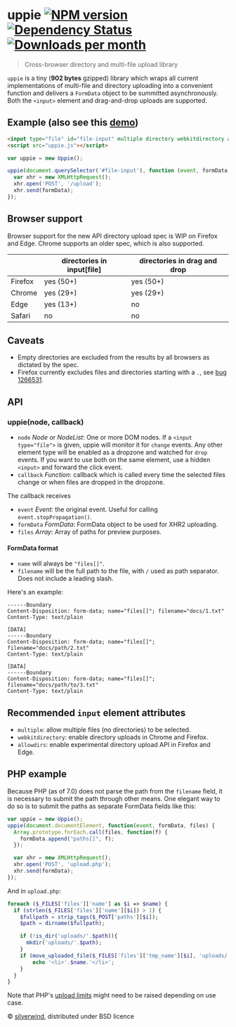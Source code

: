 # uppie [![NPM version](https://img.shields.io/npm/v/uppie.svg?style=flat)](https://www.npmjs.org/package/uppie) [![Dependency Status](http://img.shields.io/david/silverwind/uppie.svg?style=flat)](https://david-dm.org/silverwind/uppie) [![Downloads per month](http://img.shields.io/npm/dm/uppie.svg?style=flat)](https://www.npmjs.org/package/uppie)
> Cross-browser directory and multi-file upload library

`uppie` is a tiny (**902 bytes** gzipped) library which wraps all current implementations of multi-file and directory uploading into a convenient function and delivers a `FormData` object to be summitted asynchronously. Both the `<input>` element and drag-and-drop uploads are supported.

## Example (also see this [demo](https://silverwind.io/uppie/example.html))
```html
<input type="file" id="file-input" multiple directory webkitdirectory allowdirs/>
<script src="uppie.js"></script>
```
```js
var uppie = new Uppie();

uppie(document.querySelector('#file-input'), function (event, formData, files) {
  var xhr = new XMLHttpRequest();
  xhr.open('POST', '/upload');
  xhr.send(formData);
});
```

## Browser support

Browser support for the new API directory upload spec is WIP on Firefox and Edge. Chrome supports an older spec, which is also supported.

|            | directories in input[file] | directories in drag and drop |
|------------|----------------------------|------------------------------|
| Firefox    | yes (50+)                  | yes (50+)                    |
| Chrome     | yes (29+)                  | yes (29+)                    |
| Edge       | yes (13+)                  | no                           |
| Safari     | no                         | no                           |

## Caveats

- Empty directories are excluded from the results by all browsers as dictated by the spec.
- Firefox currently excludes files and directories starting with a `.`, see [bug 1266531](https://bugzilla.mozilla.org/show_bug.cgi?id=1266531).

## API
### uppie(node, callback)
- `node` *Node* or *NodeList*: One or more DOM nodes. If a `<input type="file">` is given, uppie will monitor it for `change` events. Any other element type will be enabled as a dropzone and watched for `drop` events. If you want to use both on the same element, use a hidden `<input>` and forward the click event.
- `callback` *Function*: callback which is called every time the selected files change or when files are dropped in the dropzone.

The callback receives

- `event` *Event*: the original event. Useful for calling `event.stopPropagation()`.
- `formData` *FormData*: FormData object to be used for XHR2 uploading.
- `files` *Array*: Array of paths for preview purposes.

#### FormData format

- `name` will always be `"files[]"`.
- `filename` will be the full path to the file, with `/` used as path separator. Does not include a leading slash.

Here's an example:
```
------Boundary
Content-Disposition: form-data; name="files[]"; filename="docs/1.txt"
Content-Type: text/plain

[DATA]
------Boundary
Content-Disposition: form-data; name="files[]"; filename="docs/path/2.txt"
Content-Type: text/plain

[DATA]
------Boundary
Content-Disposition: form-data; name="files[]"; filename="docs/path/to/3.txt"
Content-Type: text/plain
```

## Recommended `input` element attributes

- `multiple`: allow multiple files (no directories) to be selected.
- `webkitdirectory`: enable directory uploads in Chrome and Firefox.
- `allowdirs`: enable experimental directory upload API in Firefox and Edge.

## PHP example

Because PHP (as of 7.0) does not parse the path from the `filename` field, it is necessary to submit the path through other means. One elegant way to do so is to submit the paths as separate FormData fields like this:

````js
var uppie = new Uppie();
uppie(document.documentElement, function(event, formData, files) {
  Array.prototype.forEach.call(files, function(f) {
    formData.append("paths[]", f);
  });

  var xhr = new XMLHttpRequest();
  xhr.open('POST', 'upload.php');
  xhr.send(formData);
});
````
And in `upload.php`:
````php
foreach ($_FILES['files']['name'] as $i => $name) {
  if (strlen($_FILES['files']['name'][$i]) > 1) {
    $fullpath = strip_tags($_POST['paths'][$i]);
    $path = dirname($fullpath);

    if (!is_dir('uploads/'.$path)){
      mkdir('uploads/'.$path);
    }
    if (move_uploaded_file($_FILES['files']['tmp_name'][$i], 'uploads/'.$fullpath)) {
        echo '<li>'.$name.'</li>';
    }
  }
}
````
Note that PHP's [upload limits](http://php.net/manual/en/ini.core.php#ini.sect.file-uploads) might need to be raised depending on use case.

© [silverwind](https://github.com/silverwind), distributed under BSD licence
